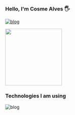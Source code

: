 ### Hello, I'm Cosme Alves 🖐️

[![blog](https://img.shields.io/badge/LinkedIn-0077B5?style=for-the-badge&logo=linkedin&logoColor=white)](https://linkedin.com/in/cosme-alves-050535128)

<img height="180em" src="https://github-readme-stats.vercel.app/api?username=cosmealvess&show_icons=true&theme=dracula&include_all_commits=true&count_public=true"/>



### Technologies I am using


![blog](https://img.shields.io/badge/Swift-FA7343?style=for-the-badge&logo=swift&logoColor=white)
